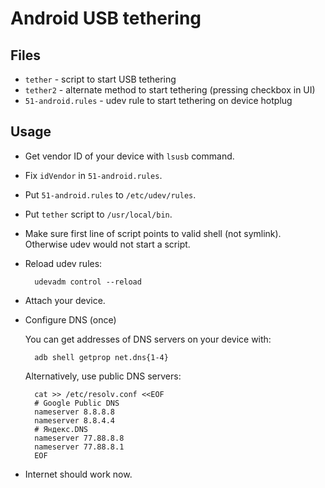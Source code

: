 # Android USB tethering

## Files

* `tether` - script to start USB tethering
* `tether2` - alternate method to start tethering (pressing checkbox in UI)
* `51-android.rules` - udev rule to start tethering on device hotplug

## Usage

* Get vendor ID of your device with `lsusb` command.
* Fix `idVendor` in `51-android.rules`.
* Put `51-android.rules` to `/etc/udev/rules`.
* Put `tether` script to `/usr/local/bin`.
* Make sure first line of script points to valid shell (not symlink).
  Otherwise udev would not start a script.
* Reload udev rules:

        udevadm control --reload

* Attach your device.
* Configure DNS (once)

  You can get addresses of DNS servers on your device with:

        adb shell getprop net.dns{1-4}

  Alternatively, use public DNS servers:

        cat >> /etc/resolv.conf <<EOF
        # Google Public DNS
        nameserver 8.8.8.8
        nameserver 8.8.4.4
        # Яндекс.DNS
        nameserver 77.88.8.8
        nameserver 77.88.8.1
        EOF

* Internet should work now.
